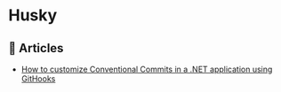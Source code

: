 # Husky

## 📝 Articles
- [How to customize Conventional Commits in a .NET application using GitHooks](https://www.code4it.dev/blog/conventional-commit-with-githooks)